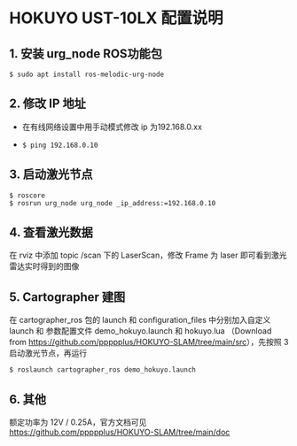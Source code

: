 # HOKUYO UST-10LX 配置说明

## 1. 安装 urg_node ROS功能包

```shell
$ sudo apt install ros-melodic-urg-node
```

## 2. 修改 IP 地址

- 在有线网络设置中用手动模式修改 ip 为192.168.0.xx

- ```shell
  $ ping 192.168.0.10
  ```

## 3. 启动激光节点

```shell
$ roscore
$ rosrun urg_node urg_node _ip_address:=192.168.0.10
```

## 4. 查看激光数据

在 rviz 中添加 topic /scan 下的 LaserScan，修改 Frame 为 laser 即可看到激光雷达实时得到的图像

## 5. Cartographer 建图

在 cartographer_ros 包的 launch 和 configuration_files 中分别加入自定义 launch 和 参数配置文件 demo_hokuyo.launch 和 hokuyo.lua （Download from <https://github.com/ppppplus/HOKUYO-SLAM/tree/main/src>），先按照 3 启动激光节点，再运行

```shell
$ roslaunch cartographer_ros demo_hokuyo.launch
```

## 6. 其他

额定功率为 12V / 0.25A，官方文档可见<https://github.com/ppppplus/HOKUYO-SLAM/tree/main/doc>

